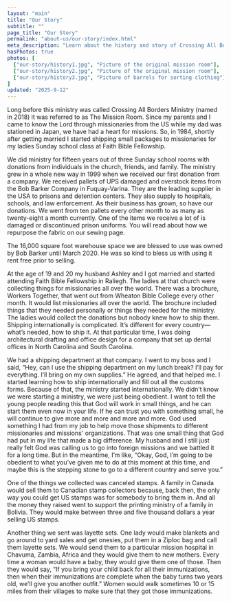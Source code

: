 ```yaml
---
layout: "main"
title: "Our Story"
subtitle: ""
page_title: "Our Story"
permalink: "about-us/our-story/index.html"
meta_description: "Learn about the history and story of Crossing All Borders Ministry, from its beginnings as The Mission Room to its current work in repurposing donations for missions worldwide."
hasPhotos: true
photos: [
  ["our-story/history1.jpg", "Picture of the original mission room"],
  ["our-story/history2.jpg", "Picture of the original mission room"],
  ["our-story/history3.jpg", "Picture of barrels for sorting clothing"]
]
updated: "2025-9-12"
---
```


Long before this ministry was called Crossing All Borders Ministry (named in 2018) it was referred to as The Mission Room. Since my parents and I came to know the Lord through missionaries from the US while my dad was stationed in Japan, we have had a heart for missions. So, in 1984, shortly after getting married I started shipping small packages to missionaries for my ladies Sunday school class at Faith Bible Fellowship.

We did ministry for fifteen years out of three Sunday school rooms with donations from individuals in the church, friends, and family. The ministry grew in a whole new way in 1999 when we received our first donation from a company. We received pallets of UPS damaged and overstock items from the Bob Barker Company in Fuquay-Varina. They are the leading supplier in the USA to prisons and detention centers. They also supply to hospitals, schools, and law enforcement. As their business has grown, so have our donations. We went from ten pallets every other month to as many as twenty-eight a month currently. One of the items we receive a lot of is damaged or discontinued prison uniforms. You will read about how we repurpose the fabric on our sewing page.

The 16,000 square foot warehouse space we are blessed to use was owned by Bob Barker until March 2020. He was so kind to bless us with using it rent free prior to selling.

At the age of 19 and 20 my husband Ashley and I got married and started attending Faith Bible Fellowship in Raliegh. The ladies at that church were collecting things for missionaries all over the world. There was a brochure, Workers Together, that went out from Wheaton Bible College every other month. It would list missionaries all over the world. The brochure included things that they needed personally or things they needed for the ministry. The ladies would collect the donations but nobody knew how to ship them. Shipping internationally is complicated. It’s different for every country—what’s needed, how to ship it. At that particular time, I was doing architectural drafting and office design for a company that set up dental offices in North Carolina and South Carolina. 

We had a shipping department at that company.  I went to my boss and I said, “Hey, can I use the shipping department on my lunch break? I’ll pay for everything. I’ll bring on my own supplies.” He agreed, and that helped me. I started learning how to ship internationally and fill out all the customs forms. Because of that, the ministry started internationally. We didn’t know we were starting a ministry, we were just being obedient. I want to tell the young people reading this that God will work in small things, and he can start them even now in your life. If he can trust you with something small, he will continue to give more and more and more and more. God used something I had from my job to help move those shipments to different missionaries and missions' organizations. That was one small thing that God had put in my life that made a big difference. My husband and I still just really felt God was calling us to go into foreign missions and we battled it for a long time. But in the meantime, I’m like, “Okay, God, I’m going to be obedient to what you’ve given me to do at this moment at this time, and maybe this is the stepping stone to go to a different country and serve you.”

One of the things we collected was canceled stamps. A family in Canada would sell them to Canadian stamp collectors because, back then, the only way you could get US stamps was for somebody to bring them in. And all the money they raised went to support the printing ministry of a family in Bolivia. They would make between three and five thousand dollars a year selling US stamps.

Another thing we sent was layette sets. One lady would make blankets and go around to yard sales and get onesies, put them in a Ziploc bag and call them layette sets. We would send them to a particular mission hospital in Chavuma, Zambia, Africa and they would give them to new mothers. Every time a woman would have a baby, they would give them one of those. Then they would say, “If you bring your child back for all their immunizations, then when their immunizations are complete when the baby turns two years old, we’ll give you another outfit.” Women would walk sometimes 10 or 15 miles from their villages to make sure that they got those immunizations. 